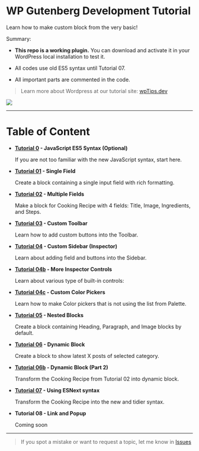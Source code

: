 # WP Gutenberg Development Tutorial

Learn how to make custom block from the very basic!

Summary:

- **This repo is a working plugin.** You can download and activate it in your WordPress local installation to test it.

- All codes use old ES5 syntax until Tutorial 07.

- All important parts are commented in the code.

> Learn more about Wordpress at our tutorial site: [wpTips.dev](https://wptips.dev)

![](https://raw.github.com/hrsetyono/cdn/master/blocks-tutorial/ch02-multiple-richtext.jpg)

-----

# Table of Content

- **[Tutorial 0](https://github.com/hrsetyono/gutenberg-tutorial/tree/master/00-javascript-es5) - JavaScript ES5 Syntax (Optional)**

  If you are not too familiar with the new JavaScript syntax, start here.

- **[Tutorial 01](https://github.com/hrsetyono/gutenberg-tutorial/tree/master/01-single-field) - Single Field**

    Create a block containing a single input field with rich formatting.

- **[Tutorial 02](https://github.com/hrsetyono/gutenberg-tutorial/tree/master/02-multiple-fields) - Multiple Fields**

    Make a block for Cooking Recipe with 4 fields: Title, Image, Ingredients, and Steps.

- **[Tutorial 03](https://github.com/hrsetyono/gutenberg-tutorial/tree/master/03-toolbar) - Custom Toolbar**

    Learn how to add custom buttons into the Toolbar.

- **[Tutorial 04](https://github.com/hrsetyono/gutenberg-tutorial/tree/master/04-sidebar) - Custom Sidebar (Inspector)**

    Learn about adding field and buttons into the Sidebar.

- **[Tutorial 04b](https://github.com/hrsetyono/gutenberg-tutorial/tree/master/04b-more-sidebar) - More Inspector Controls**

    Learn about various type of built-in controls:

- **[Tutorial 04c](https://github.com/hrsetyono/gutenberg-tutorial/tree/master/04c-custom-colors) - Custom Color Pickers**

    Learn how to make Color pickers that is not using the list from Palette.

- **[Tutorial 05](https://github.com/hrsetyono/gutenberg-tutorial/tree/master/05-nested-blocks) - Nested Blocks**

    Create a block containing Heading, Paragraph, and Image blocks by default.

- **[Tutorial 06](https://github.com/hrsetyono/gutenberg-tutorial/tree/master/06-dynamic-block) - Dynamic Block**

    Create a block to show latest X posts of selected category.

- **[Tutorial 06b](https://github.com/hrsetyono/gutenberg-tutorial/tree/master/06b-dynamic-block-pt2) - Dynamic Block (Part 2)**

    Transform the Cooking Recipe from Tutorial 02 into dynamic block.

- **[Tutorial 07](https://github.com/hrsetyono/gutenberg-tutorial/tree/master/07-using-esnext) - Using ESNext syntax**

    Transform the Cooking Recipe into the new and tidier syntax.

- **Tutorial 08 - Link and Popup**

    Coming soon

-----

> If you spot a mistake or want to request a topic, let me know in [Issues](https://github.com/hrsetyono/wp-blocks-tutorial/issues)
